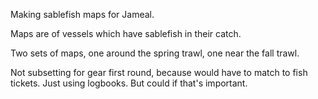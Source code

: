 Making sablefish maps for Jameal.

Maps are of vessels which have sablefish in their catch. 

Two sets of maps, one around the spring trawl, one near the fall trawl. 

Not subsetting for gear first round, because would have to match to fish tickets. Just using logbooks. But could if that's important. 